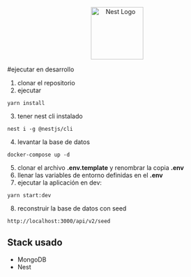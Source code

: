 <p align="center">
  <a href="http://nestjs.com/" target="blank"><img src="https://nestjs.com/img/logo-small.svg" width="120" alt="Nest Logo" /></a>
</p>

#ejecutar en desarrollo
1. clonar el repositorio
2. ejecutar
```
yarn install
```
3. tener nest cli instalado
```
nest i -g @nestjs/cli
```
4. levantar la base de datos
```
docker-compose up -d
```
5. clonar el archivo __.env.template__ y renombrar la copia __.env__
6. llenar las variables de entorno definidas en el __.env__
7. ejecutar la aplicación en dev:
```
yarn start:dev
```
8. reconstruir la base de datos con seed
```
http://localhost:3000/api/v2/seed
```
## Stack usado
* MongoDB
* Nest
